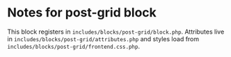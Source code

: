 # Notes for post-grid block

This block registers in `includes/blocks/post-grid/block.php`. Attributes live in `includes/blocks/post-grid/attributes.php` and styles load from `includes/blocks/post-grid/frontend.css.php`.
